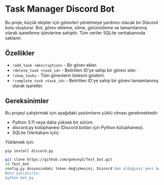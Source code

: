 # Task Manager Discord Bot

Bu proje, küçük ekipler için görevleri yönetmeye yardımcı olacak bir Discord botu oluşturur. Bot, görev ekleme, silme, görüntüleme ve tamamlanmış olarak işaretleme işlevlerine sahiptir. Tüm veriler SQLite veritabanında saklanır.

## Özellikler

- `!add_task <description>` - Bir görev ekler.
- `!delete_task <task_id>` - Belirtilen ID'ye sahip bir görevi siler.
- `!show_tasks` - Tüm görevlerin listesini gösterir.
- `!complete_task <task_id>` - Belirtilen ID'ye sahip bir görevi tamamlanmış olarak işaretler.

## Gereksinimler

Bu projeyi çalıştırmak için aşağıdaki yazılımların yüklü olması gerekmektedir:

- Python 3.11 veya daha yüksek bir sürüm.
- discord.py kütüphanesi (Discord botları için Python kütüphanesi).
- SQLite (Veritabanı için).
  
Yüklemek için:

```bash
pip install discord.py

git clone https://github.com/goksey5/Test_bot.git
cd Test_bot
config.py dosyasındaki token değişkenini, Discord'dan aldığınız yeni bot token'ı ile güncelleyin. Bu token'ı .gitignore dosyasına ekleyerek güvenliğini sağlayın.
Botu çalıştırın:
python bot.py
